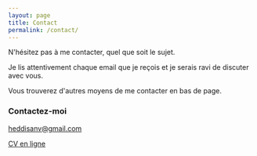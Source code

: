 ```yaml
---
layout: page
title: Contact
permalink: /contact/
---
```


N'hésitez pas à me contacter, quel que soit le sujet. 

Je lis attentivement chaque email que je reçois et je serais ravi de discuter avec vous. 

Vous trouverez d'autres moyens de me contacter en bas de page.

### Contactez-moi

[heddisanv@gmail.com](mailto:heddisanv@gmail.com)

[CV en ligne](http://disanvland.ovh/cv-web-dev)

<!-- <form action="" method="POST">
    <label for="name">Name:</label>
    <input type="text" id="name" name="name" required>
    <label for="email">Email:</label>
    <input type="email" id="email" name="_replyto" required>
    <label for="message">Message:</label>
    <textarea id="message" name="message" required></textarea>
    <input type="submit" value="Send">
</form> -->